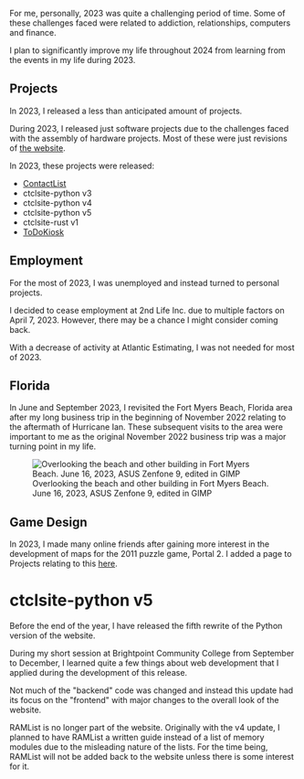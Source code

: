 For me, personally, 2023 was quite a challenging period of time. Some of these challenges faced were related to addiction, relationships, computers and finance.

I plan to significantly improve my life throughout 2024 from learning from the events in my life during 2023.

## Projects
In 2023, I released a less than anticipated amount of projects.

During 2023, I released just software projects due to the challenges faced with the assembly of hardware projects. Most of these were just revisions of [the website](../../projects/ctclsite/).

In 2023, these projects were released:

- [ContactList](../../projects/contactlist/)
- ctclsite-python v3
- ctclsite-python v4
- ctclsite-python v5
- ctclsite-rust v1
- [ToDoKiosk](../../projects/todokiosk/)

## Employment
For the most of 2023, I was unemployed and instead turned to personal projects.

I decided to cease employment at 2nd Life Inc. due to multiple factors on April 7, 2023. However, there may be a chance I might consider coming back.

With a decrease of activity at Atlantic Estimating, I was not needed for most of 2023.

## Florida

In June and September 2023, I revisited the Fort Myers Beach, Florida area after my long business trip in the beginning of November 2022 relating to the aftermath of Hurricane Ian. These subsequent visits to the area were important to me as the original November 2022 business trip was a major turning point in my life.

<figure>
    <img src="/static/blog/2/fmb_1.webp" alt="Overlooking the beach and other building in Fort Myers Beach. June 16, 2023, ASUS Zenfone 9, edited in GIMP">
    <figcaption>Overlooking the beach and other building in Fort Myers Beach. June 16, 2023, ASUS Zenfone 9, edited in GIMP</figcaption>
</figure>

## Game Design
In 2023, I made many online friends after gaining more interest in the development of maps for the 2011 puzzle game, Portal 2. I added a page to Projects relating to this [here](../../projects/p2maps/).

# ctclsite-python v5
Before the end of the year, I have released the fifth rewrite of the Python version of the website.

During my short session at Brightpoint Community College from September to December, I learned quite a few things about web development that I applied during the development of this release.

Not much of the "backend" code was changed and instead this update had its focus on the "frontend" with major changes to the overall look of the website.

RAMList is no longer part of the website. Originally with the v4 update, I planned to have RAMList a written guide instead of a list of memory modules due to the misleading nature of the lists. For the time being, RAMList will not be added back to the website unless there is some interest for it.

